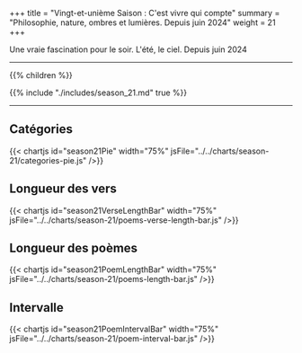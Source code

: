 +++
title = "Vingt-et-unième Saison : C'est vivre qui compte"
summary = "Philosophie, nature, ombres et lumières. Depuis juin 2024"
weight = 21
+++

Une vraie fascination pour le soir. L'été, le ciel. Depuis juin 2024

---
{{% children  %}}

{{% include "./includes/season_21.md" true %}}

---
## Catégories
{{< chartjs id="season21Pie" width="75%" jsFile="../../charts/season-21/categories-pie.js" />}}
## Longueur des vers
{{< chartjs id="season21VerseLengthBar" width="75%" jsFile="../../charts/season-21/poems-verse-length-bar.js" />}}
## Longueur des poèmes
{{< chartjs id="season21PoemLengthBar" width="75%" jsFile="../../charts/season-21/poems-length-bar.js" />}}
## Intervalle
{{< chartjs id="season21PoemIntervalBar" width="75%" jsFile="../../charts/season-21/poem-interval-bar.js" />}}

